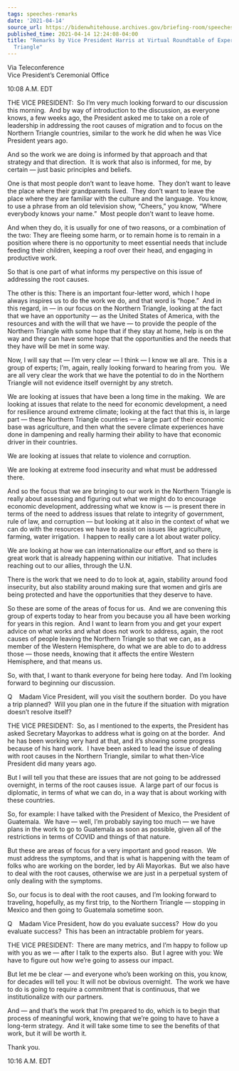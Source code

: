 ```yaml
---
tags: speeches-remarks
date: '2021-04-14'
source_url: https://bidenwhitehouse.archives.gov/briefing-room/speeches-remarks/2021/04/14/remarks-by-vice-president-harris-at-virtual-roundtable-of-experts-on-the-northern-triangle/
published_time: 2021-04-14 12:24:08-04:00
title: "Remarks by Vice President Harris at Virtual Roundtable of Experts on the Northern\_\
  Triangle"
---
```

 
Via Teleconference  
Vice President’s Ceremonial Office

10:08 A.M. EDT  
  
THE VICE PRESIDENT:  So I’m very much looking forward to our discussion
this morning.  And by way of introduction to the discussion, as everyone
knows, a few weeks ago, the President asked me to take on a role of
leadership in addressing the root causes of migration and to focus on
the Northern Triangle countries, similar to the work he did when he was
Vice President years ago.   
  
And so the work we are doing is informed by that approach and that
strategy and that direction.  It is work that also is informed, for me,
by certain — just basic principles and beliefs.    
  
One is that most people don’t want to leave home.  They don’t want to
leave the place where their grandparents lived.  They don’t want to
leave the place where they are familiar with the culture and the
language.  You know, to use a phrase from an old television show,
“Cheers,” you know, “Where everybody knows your name.”  Most people
don’t want to leave home.    
  
And when they do, it is usually for one of two reasons, or a combination
of the two: They are fleeing some harm, or to remain home is to remain
in a position where there is no opportunity to meet essential needs that
include feeding their children, keeping a roof over their head, and
engaging in productive work.    
  
So that is one part of what informs my perspective on this issue of
addressing the root causes.    
  
The other is this: There is an important four-letter word, which I hope
always inspires us to do the work we do, and that word is “hope.”  And
in this regard, in — in our focus on the Northern Triangle, looking at
the fact that we have an opportunity — as the United States of America,
with the resources and with the will that we have — to provide the
people of the Northern Triangle with some hope that if they stay at
home, help is on the way and they can have some hope that the
opportunities and the needs that they have will be met in some way.    
  
Now, I will say that — I’m very clear — I think — I know we all are.
 This is a group of experts; I’m, again, really looking forward to
hearing from you.  We are all very clear the work that we have the
potential to do in the Northern Triangle will not evidence itself
overnight by any stretch.   
  
We are looking at issues that have been a long time in the making.  We
are looking at issues that relate to the need for economic development,
a need for resilience around extreme climate; looking at the fact that
this is, in large part — these Northern Triangle countries — a large
part of their economic base was agriculture, and then what the severe
climate experiences have done in dampening and really harming their
ability to have that economic driver in their countries.    
  
We are looking at issues that relate to violence and corruption.    
  
We are looking at extreme food insecurity and what must be addressed
there.    
  
And so the focus that we are bringing to our work in the Northern
Triangle is really about assessing and figuring out what we might do to
encourage economic development, addressing what we know is — is present
there in terms of the need to address issues that relate to integrity of
government, rule of law, and corruption — but looking at it also in the
context of what we can do with the resources we have to assist on issues
like agriculture, farming, water irrigation.  I happen to really care a
lot about water policy.    
  
We are looking at how we can internationalize our effort, and so there
is great work that is already happening within our initiative.  That
includes reaching out to our allies, through the U.N.    
  
There is the work that we need to do to look at, again, stability around
food insecurity, but also stability around making sure that women and
girls are being protected and have the opportunities that they deserve
to have.    
  
So these are some of the areas of focus for us.  And we are convening
this group of experts today to hear from you because you all have been
working for years in this region.  And I want to learn from you and get
your expert advice on what works and what does not work to address,
again, the root causes of people leaving the Northern Triangle so that
we can, as a member of the Western Hemisphere, do what we are able to do
to address those — those needs, knowing that it affects the entire
Western Hemisphere, and that means us.  
  
So, with that, I want to thank everyone for being here today.  And I’m
looking forward to beginning our discussion.  
  
Q    Madam Vice President, will you visit the southern border.  Do you
have a trip planned?  Will you plan one in the future if the situation
with migration doesn’t resolve itself?  
  
THE VICE PRESIDENT:  So, as I mentioned to the experts, the President
has asked Secretary Mayorkas to address what is going on at the border.
 And he has been working very hard at that, and it’s showing some
progress because of his hard work.  I have been asked to lead the issue
of dealing with root causes in the Northern Triangle, similar to what
then-Vice President did many years ago.    
  
But I will tell you that these are issues that are not going to be
addressed overnight, in terms of the root causes issue.  A large part of
our focus is diplomatic, in terms of what we can do, in a way that is
about working with these countries.  
  
So, for example: I have talked with the President of Mexico, the
President of Guatemala.  We have — well, I’m probably saying too much —
we have plans in the work to go to Guatemala as soon as possible, given
all of the restrictions in terms of COVID and things of that nature.    
  
But these are areas of focus for a very important and good reason.  We
must address the symptoms, and that is what is happening with the team
of folks who are working on the border, led by Ali Mayorkas.  But we
also have to deal with the root causes, otherwise we are just in a
perpetual system of only dealing with the symptoms.   
  
So, our focus is to deal with the root causes, and I’m looking forward
to traveling, hopefully, as my first trip, to the Northern Triangle —
stopping in Mexico and then going to Guatemala sometime soon.   
  
Q    Madam Vice President, how do you evaluate success?  How do you
evaluate success?  This has been an intractable problem for years.  
  
THE VICE PRESIDENT:  There are many metrics, and I’m happy to follow up
with you as we — after I talk to the experts also.  But I agree with
you: We have to figure out how we’re going to assess our impact.    
  
But let me be clear — and everyone who’s been working on this, you know,
for decades will tell you: It will not be obvious overnight.  The work
we have to do is going to require a commitment that is continuous, that
we institutionalize with our partners.    
  
And — and that’s the work that I’m prepared to do, which is to begin
that process of meaningful work, knowing that we’re going to have to
have a long-term strategy.  And it will take some time to see the
benefits of that work, but it will be worth it.   
  
Thank you.  
  
10:16 A.M. EDT
